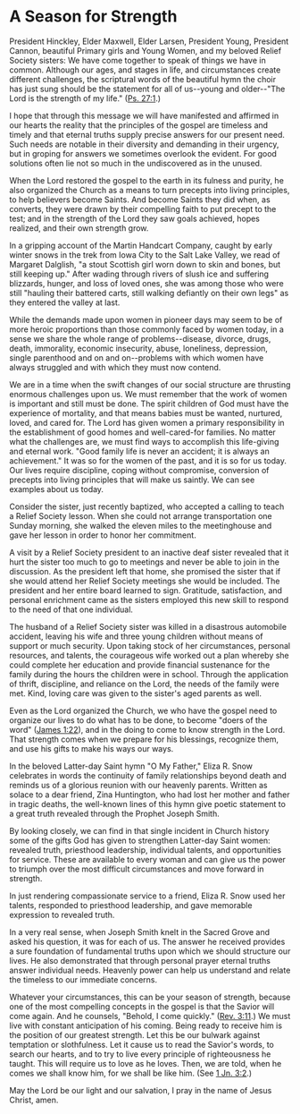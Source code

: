 # A Season for Strength

President Hinckley, Elder Maxwell, Elder Larsen, President Young, President
Cannon, beautiful Primary girls and Young Women, and my beloved Relief Society
sisters: We have come together to speak of things we have in common. Although
our ages, and stages in life, and circumstances create different challenges,
the scriptural words of the beautiful hymn the choir has just sung should be
the statement for all of us--young and older--"The Lord is the strength of my
life." ([Ps. 27:1](https://www.lds.org/scriptures/ot/ps/27.1?lang=eng#0).)

I hope that through this message we will have manifested and affirmed in our
hearts the reality that the principles of the gospel are timeless and timely
and that eternal truths supply precise answers for our present need. Such
needs are notable in their diversity and demanding in their urgency, but in
groping for answers we sometimes overlook the evident. For good solutions
often lie not so much in the undiscovered as in the unused.

When the Lord restored the gospel to the earth in its fulness and purity, he
also organized the Church as a means to turn precepts into living principles,
to help believers become Saints. And become Saints they did when, as converts,
they were drawn by their compelling faith to put precept to the test; and in
the strength of the Lord they saw goals achieved, hopes realized, and their
own strength grow.

In a gripping account of the Martin Handcart Company, caught by early winter
snows in the trek from Iowa City to the Salt Lake Valley, we read of Margaret
Dalglish, "a stout Scottish girl worn down to skin and bones, but still
keeping up." After wading through rivers of slush ice and suffering blizzards,
hunger, and loss of loved ones, she was among those who were still "hauling
their battered carts, still walking defiantly on their own legs" as they
entered the valley at last.

While the demands made upon women in pioneer days may seem to be of more
heroic proportions than those commonly faced by women today, in a sense we
share the whole range of problems--disease, divorce, drugs, death, immorality,
economic insecurity, abuse, loneliness, depression, single parenthood and on
and on--problems with which women have always struggled and with which they
must now contend.

We are in a time when the swift changes of our social structure are thrusting
enormous challenges upon us. We must remember that the work of women is
important and still must be done. The spirit children of God must have the
experience of mortality, and that means babies must be wanted, nurtured,
loved, and cared for. The Lord has given women a primary responsibility in the
establishment of good homes and well-cared-for families. No matter what the
challenges are, we must find ways to accomplish this life-giving and eternal
work. "Good family life is never an accident; it is always an achievement." It
was so for the women of the past, and it is so for us today. Our lives require
discipline, coping without compromise, conversion of precepts into living
principles that will make us saintly. We can see examples about us today.

Consider the sister, just recently baptized, who accepted a calling to teach a
Relief Society lesson. When she could not arrange transportation one Sunday
morning, she walked the eleven miles to the meetinghouse and gave her lesson
in order to honor her commitment.

A visit by a Relief Society president to an inactive deaf sister revealed that
it hurt the sister too much to go to meetings and never be able to join in the
discussion. As the president left that home, she promised the sister that if
she would attend her Relief Society meetings she would be included. The
president and her entire board learned to sign. Gratitude, satisfaction, and
personal enrichment came as the sisters employed this new skill to respond to
the need of that one individual.

The husband of a Relief Society sister was killed in a disastrous automobile
accident, leaving his wife and three young children without means of support
or much security. Upon taking stock of her circumstances, personal resources,
and talents, the courageous wife worked out a plan whereby she could complete
her education and provide financial sustenance for the family during the hours
the children were in school. Through the application of thrift, discipline,
and reliance on the Lord, the needs of the family were met. Kind, loving care
was given to the sister's aged parents as well.

Even as the Lord organized the Church, we who have the gospel need to organize
our lives to do what has to be done, to become "doers of the word" ([James
1:22](https://www.lds.org/scriptures/nt/james/1.22?lang=eng#21)), and in the
doing to come to know strength in the Lord. That strength comes when we
prepare for his blessings, recognize them, and use his gifts to make his ways
our ways.

In the beloved Latter-day Saint hymn "O My Father," Eliza R. Snow celebrates
in words the continuity of family relationships beyond death and reminds us of
a glorious reunion with our heavenly parents. Written as solace to a dear
friend, Zina Huntington, who had lost her mother and father in tragic deaths,
the well-known lines of this hymn give poetic statement to a great truth
revealed through the Prophet Joseph Smith.

By looking closely, we can find in that single incident in Church history some
of the gifts God has given to strengthen Latter-day Saint women: revealed
truth, priesthood leadership, individual talents, and opportunities for
service. These are available to every woman and can give us the power to
triumph over the most difficult circumstances and move forward in strength.

In just rendering compassionate service to a friend, Eliza R. Snow used her
talents, responded to priesthood leadership, and gave memorable expression to
revealed truth.

In a very real sense, when Joseph Smith knelt in the Sacred Grove and asked
his question, it was for each of us. The answer he received provides a sure
foundation of fundamental truths upon which we should structure our lives. He
also demonstrated that through personal prayer eternal truths answer
individual needs. Heavenly power can help us understand and relate the
timeless to our immediate concerns.

Whatever your circumstances, this can be your season of strength, because one
of the most compelling concepts in the gospel is that the Savior will come
again. And he counsels, "Behold, I come quickly." ([Rev.
3:11](https://www.lds.org/scriptures/nt/rev/3.11?lang=eng#10).) We must live
with constant anticipation of his coming. Being ready to receive him is the
position of our greatest strength. Let this be our bulwark against temptation
or slothfulness. Let it cause us to read the Savior's words, to search our
hearts, and to try to live every principle of righteousness he taught. This
will require us to love as he loves. Then, we are told, when he comes we shall
know him, for we shall be like him. (See [1 Jn.
3:2](https://www.lds.org/scriptures/nt/1-jn/3.2?lang=eng#1).)

May the Lord be our light and our salvation, I pray in the name of Jesus
Christ, amen.

